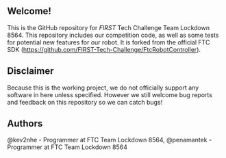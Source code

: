 ## Welcome!
This is the GitHub repository for *FIRST* Tech Challenge Team Lockdown 8564. This repository includes our competition code, as well as some tests for potential new features for our robot. It is forked from the official FTC SDK (https://github.com/FIRST-Tech-Challenge/FtcRobotController).

## Disclaimer
Because this is the working project, we do not officially support any software in here unless specified. However we still welcome bug reports and feedback on this repository so we can catch bugs!

## Authors
@kev2nhe - Programmer at FTC Team Lockdown 8564,
@penamantek - Programmer at FTC Team Lockdown 8564
